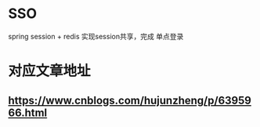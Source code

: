 # SSO
spring session + redis 实现session共享，完成 单点登录

# 对应文章地址
## https://www.cnblogs.com/hujunzheng/p/6395966.html
